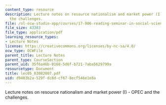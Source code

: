 ```yaml
---
content_type: resource
description: Lecture notes on resource nationalism and market power (I) - OPEC and
  the challenges.
file: /ol-ocw-studio-app/courses/17-906-reading-seminar-in-social-science-the-geopolitics-and-geoeconomics-of-global-energy-spring-2007/d9483b2a529fdc8dcf678ecf546e1e8a_lec05_03082007.pdf
file_size: 43303
file_type: application/pdf
learning_resource_types:
- Lecture Notes
license: https://creativecommons.org/licenses/by-nc-sa/4.0/
ocw_type: OCWFile
parent_title: Lecture Notes
parent_type: CourseSection
parent_uid: 35f6a46b-0168-5d6f-b721-7aba5629799a
resourcetype: Document
title: lec05_03082007.pdf
uid: d9483b2a-529f-dc8d-cf67-8ecf546e1e8a
---
```

Lecture notes on resource nationalism and market power (I) - OPEC and the challenges.